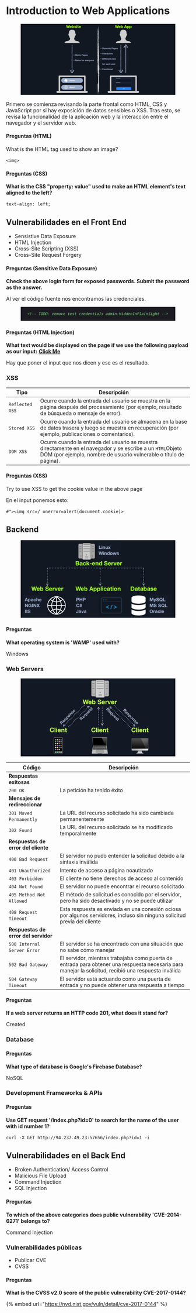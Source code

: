 # Introduction to Web Applications

<figure><img src="../.gitbook/assets/website_vs_webapps.jpg" alt=""><figcaption></figcaption></figure>

Primero se comienza revisando la parte frontal como HTML, CSS y JavaScript por si hay exposición de datos sensibles o XSS. Tras esto, se revisa la funcionalidad de la aplicación web y la interacción entre el navegador y el servidor web.&#x20;

#### Preguntas (HTML)

What is the HTML tag used to show an image?

```
<img>
```

#### Preguntas (CSS)

**What is the CSS "property: value" used to make an HTML element's text aligned to the left?**

```
text-align: left;
```

## Vulnerabilidades en el Front End

* Sensistive Data Exposure
* HTML Injection
* Cross-Site Scripting (XSS)
* Cross-Site Request Forgery&#x20;

#### Preguntas (Sensitive Data Exposure)

**Check the above login form for exposed passwords. Submit the password as the answer.**

Al ver el código fuente nos encontramos las credenciales.

<figure><img src="../.gitbook/assets/image (6) (1).png" alt=""><figcaption></figcaption></figure>

#### Preguntas (HTML Injection)

**What text would be displayed on the page if we use the following payload as our input:** [**Click Me**](http://www.hackthebox.com)

Hay que poner el input que nos dicen y ese es el resultado.

### XSS

| Tipo            | Descripción                                                                                                                                                                     |
| --------------- | ------------------------------------------------------------------------------------------------------------------------------------------------------------------------------- |
| `Reflected XSS` | Ocurre cuando la entrada del usuario se muestra en la página después del procesamiento (por ejemplo, resultado de búsqueda o mensaje de error).                                 |
| `Stored XSS`    | Ocurre cuando la entrada del usuario se almacena en la base de datos trasera y luego se muestra en recuperación (por ejemplo, publicaciones o comentarios).                     |
| `DOM XSS`       | Ocurre cuando la entrada del usuario se muestra directamente en el navegador y se escribe a un `HTML`Objeto DOM (por ejemplo, nombre de usuario vulnerable o título de página). |

#### Preguntas (XSS)

Try to use XSS to get the cookie value in the above page

En el input ponemos esto:&#x20;

```
#"><img src=/ onerror=alert(document.cookie)>
```

## Backend

<figure><img src="../.gitbook/assets/backend-server.jpg" alt=""><figcaption></figcaption></figure>

#### Preguntas

**What operating system is 'WAMP' used with?**

Windows

### Web Servers

<figure><img src="../.gitbook/assets/web-server-requests.jpg" alt=""><figcaption></figcaption></figure>

| Código                               | Descripción                                                                                                                                           |
| ------------------------------------ | ----------------------------------------------------------------------------------------------------------------------------------------------------- |
| **Respuestas exitosas**              |                                                                                                                                                       |
| `200 OK`                             | La petición ha tenido éxito                                                                                                                           |
| **Mensajes de redireccionar**        |                                                                                                                                                       |
| `301 Moved Permanently`              | La URL del recurso solicitado ha sido cambiada permanentemente                                                                                        |
| `302 Found`                          | La URL del recurso solicitado se ha modificado temporalmente                                                                                          |
| **Respuestas de error del cliente**  |                                                                                                                                                       |
| `400 Bad Request`                    | El servidor no pudo entender la solicitud debido a la sintaxis inválida                                                                               |
| `401 Unauthorized`                   | Intento de acceso a página noautizado                                                                                                                 |
| `403 Forbidden`                      | El cliente no tiene derechos de acceso al contenido                                                                                                   |
| `404 Not Found`                      | El servidor no puede encontrar el recurso solicitado                                                                                                  |
| `405 Method Not Allowed`             | El método de solicitud es conocido por el servidor, pero ha sido desactivado y no se puede utilizar                                                   |
| `408 Request Timeout`                | Esta respuesta es enviada en una conexión ociosa por algunos servidores, incluso sin ninguna solicitud previa del cliente                             |
| **Respuestas de error del servidor** |                                                                                                                                                       |
| `500 Internal Server Error`          | El servidor se ha encontrado con una situación que no sabe cómo manejar                                                                               |
| `502 Bad Gateway`                    | El servidor, mientras trabajaba como puerta de entrada para obtener una respuesta necesaria para manejar la solicitud, recibió una respuesta inválida |
| `504 Gateway Timeout`                | El servidor está actuando como una puerta de entrada y no puede obtener una respuesta a tiempo                                                        |

#### Preguntas

**If a web server returns an HTTP code 201, what does it stand for?**

Created

### Database

#### Preguntas

**What type of database is Google's Firebase Database?**

NoSQL

### Development Frameworks & APIs

#### Preguntas

**Use GET request '/index.php?id=0' to search for the name of the user with id number 1?**

```
curl -X GET http://94.237.49.23:57656/index.php?id=1 -i
```

## Vulnerabilidades en el Back End

* Broken Authentication/ Access Control
* Malicious File Upload
* Command Injection
* SQL Injection

#### Preguntas

**To which of the above categories does public vulnerability 'CVE-2014-6271' belongs to?**

Command Injection

### Vulnerabilidades públicas

* Publicar CVE
* CVSS

#### Preguntas

**What is the CVSS v2.0 score of the public vulnerability CVE-2017-0144?**

{% embed url="https://nvd.nist.gov/vuln/detail/cve-2017-0144" %}
